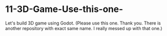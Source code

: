# 11-3D-Game-Use-this-one-
Let's build 3D game using Godot. (Please use this one. Thank you. There is another repository with exact same name. I really messed up with that one.)
